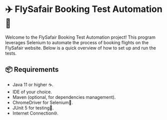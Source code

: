 # ✈️ FlySafair Booking Test Automation 🧪

Welcome to the FlySafair Booking Test Automation project! This program leverages Selenium to automate the process of booking flights on the FlySafair website. Below is a quick overview of how to set up and run the tests.

## 📦 Requirements

- Java 11 or higher ☕.
- IDE of your choice.
- Maven (optional, for dependencies management).
- ChromeDriver for Selenium🚀.
- JUnit 5 for testing🧪.
- Internet Connection🌐.
